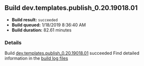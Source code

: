 ## Build dev.templates.publish_0.20.19018.01
- **Build result:** `succeeded`
- **Build queued:** 1/18/2019 8:36:40 AM
- **Build duration:** 82.61 minutes
### Details
Build [dev.templates.publish_0.20.19018.01](https://winappstudio.visualstudio.com/web/build.aspx?pcguid=a4ef43be-68ce-4195-a619-079b4d9834c2&builduri=vstfs%3a%2f%2f%2fBuild%2fBuild%2f26908) succeeded
Find detailed information in the [build log files](https://uwpctdiags.blob.core.windows.net/buildlogs/dev.templates.publish_0.20.19018.01_logs.zip)
